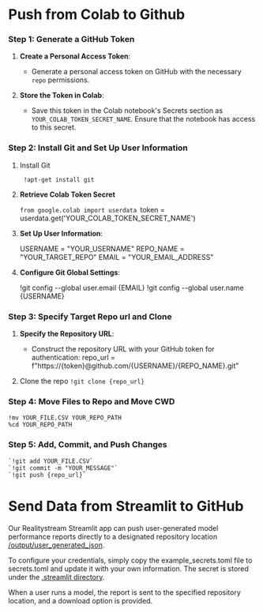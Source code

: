 # Push from Colab to Github

### Step 1: Generate a GitHub Token

1. **Create a Personal Access Token**:  
    - Generate a personal access token on GitHub with the necessary `repo` permissions.
    
2. **Store the Token in Colab**:  
    - Save this token in the Colab notebook's Secrets section as `YOUR_COLAB_TOKEN_SECRET_NAME`. Ensure that the notebook has access to this secret.

### Step 2: Install Git and Set Up User Information

1. Install Git

		!apt-get install git

2. **Retrieve Colab Token Secret**

	`from google.colab import userdata
	`token = userdata.get('YOUR_COLAB_TOKEN_SECRET_NAME')

3. **Set Up User Information**:

	USERNAME = "YOUR_USERNAME"
	REPO_NAME = "YOUR_TARGET_REPO"
	EMAIL = "YOUR_EMAIL_ADDRESS"

4. **Configure Git Global Settings**:

	!git config --global user.email {EMAIL}
	!git config --global user.name {USERNAME}

### Step 3: Specify Target Repo url and Clone 

1. **Specify the Repository URL**:  

	- Construct the repository URL with your GitHub token for authentication:
	repo_url = f"https://{token}@github.com/{USERNAME}/{REPO_NAME}.git"

2. Clone the repo
	`!git clone {repo_url}`

### Step 4: Move Files to Repo and Move CWD

	!mv YOUR_FILE.CSV YOUR_REPO_PATH
	%cd YOUR_REPO_PATH

### Step 5: Add, Commit, and Push Changes

	`!git add YOUR_FILE.CSV`
	`!git commit -m "YOUR_MESSAGE"`
	`!git push {repo_url}`

# Send Data from Streamlit to GitHub

Our Realitystream Streamlit app can push user-generated model performance reports directly to a designated repository location [/output/user_generated_json](https://github.com/ModelEarth/RealityStream/tree/main/output/user_generated_json). 

To configure your credentials, simply copy the example_secrets.toml file to secrets.toml and update it with your own information. The secret is stored under the [.streamlit directory](https://github.com/ModelEarth/RealityStream/tree/main/.streamlit).

When a user runs a model, the report is sent to the specified repository location, and a download option is provided.